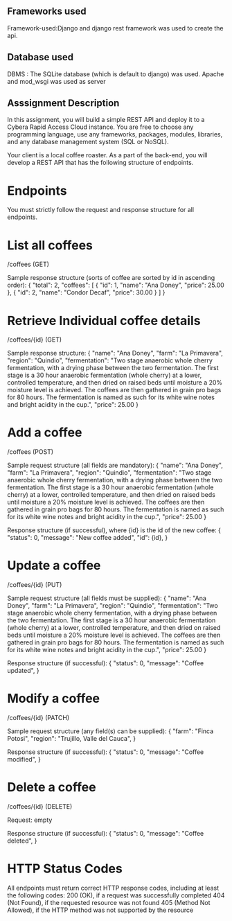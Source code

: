 ## Frameworks used
Framework-used:Django and django rest framework was used to create the api.
## Database used
DBMS : The SQLite database (which is default to django) was used.
Apache and mod_wsgi was used as server
## Asssignment Description
In this assignment, you will build a simple REST API and deploy it to a Cybera Rapid Access Cloud instance. You are free to choose any programming language, use any frameworks, packages, modules, libraries, and any database management system (SQL or NoSQL).

Your client is a local coffee roaster. As a part of the back-end, you will develop a REST API that has the following structure of endpoints. 
# Endpoints
You must strictly follow the request and response structure for all endpoints.

# List all coffees
/coffees (GET)

Sample response structure (sorts of coffee are sorted by id in ascending order):
{
  "total": 2,
  "coffees": [
      {
        "id": 1,
        "name": "Ana Doney",
        "price": 25.00
      },
      {
        "id": 2,
        "name": "Condor Decaf",
        "price": 30.00
      }
    ]
}

# Retrieve Individual coffee details
/coffees/{id} (GET)

Sample response structure:
{
   "name": "Ana Doney",
   "farm": "La Primavera",
   "region": "Quindio",
   "fermentation": "Two stage anaerobic whole cherry fermentation, with a drying phase between the two fermentation. The first stage is a 30 hour anaerobic fermentation (whole cherry) at a lower, controlled temperature, and then dried on raised beds until moisture a 20% moisture level is achieved. The coffees are then gathered in grain pro bags for 80 hours. The fermentation is named as such for its white wine notes and bright acidity in the cup.",
   "price": 25.00
}

# Add a coffee
/coffees (POST)

Sample request structure (all fields are mandatory):
{
   "name": "Ana Doney",
   "farm": "La Primavera",
   "region": "Quindio",
   "fermentation": "Two stage anaerobic whole cherry fermentation, with a drying phase between the two fermentation. The first stage is a 30 hour anaerobic fermentation (whole cherry) at a lower, controlled temperature, and then dried on raised beds until moisture a 20% moisture level is achieved. The coffees are then gathered in grain pro bags for 80 hours. The fermentation is named as such for its white wine notes and bright acidity in the cup.",
   "price": 25.00
}


Response structure (if successful), where {id} is the id of the new coffee:
{
  "status": 0,
  "message": "New coffee added",
  "id": {id},
}

# Update a coffee
/coffees/{id} (PUT) 

Sample request structure (all fields must be supplied):
{
   "name": "Ana Doney",
   "farm": "La Primavera",
   "region": "Quindio",
   "fermentation": "Two stage anaerobic whole cherry fermentation, with a drying phase between the two fermentation. The first stage is a 30 hour anaerobic fermentation (whole cherry) at a lower, controlled temperature, and then dried on raised beds until moisture a 20% moisture level is achieved. The coffees are then gathered in grain pro bags for 80 hours. The fermentation is named as such for its white wine notes and bright acidity in the cup.",
   "price": 25.00
}


Response structure (if successful):
{
  "status": 0,
  "message": "Coffee updated",
}
# Modify a coffee
/coffees/{id} (PATCH) 

Sample request structure (any field(s) can be supplied):
{
   "farm": "Finca Potosi",
   "region": "Trujillo, Valle del Cauca",
}


Response structure (if successful):
{
  "status": 0,
  "message": "Coffee modified",
}

# Delete a coffee
/coffees/{id} (DELETE)

Request: empty

Response structure (if successful):
{
  "status": 0,
  "message": "Coffee deleted",
}
# HTTP Status Codes
All endpoints must return correct HTTP response codes, including at least the following codes:
200 (OK), if a request was successfully completed
404 (Not Found), if the requested resource was not found
405 (Method Not Allowed), if the HTTP method was not supported by the resource
